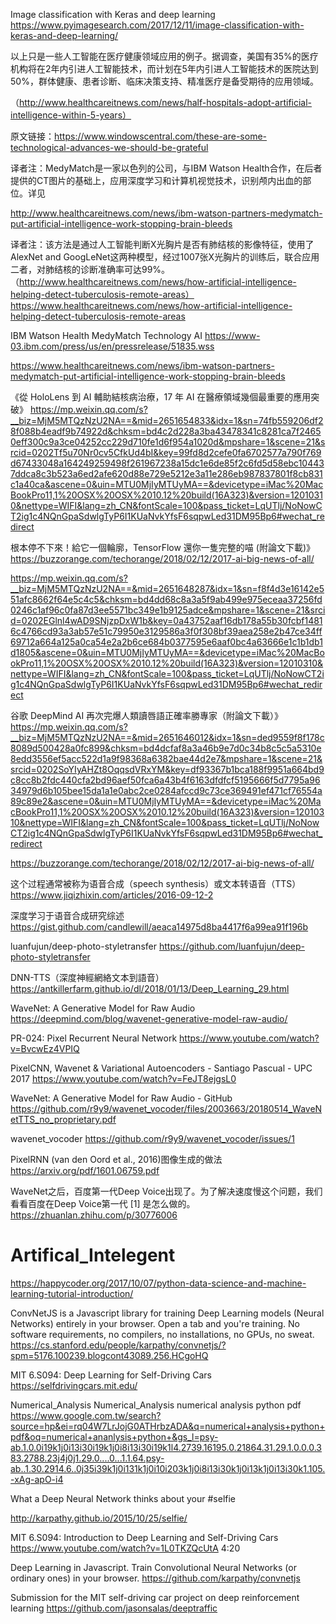 Image classification with Keras and deep learning
https://www.pyimagesearch.com/2017/12/11/image-classification-with-keras-and-deep-learning/

以上只是一些人工智能在医疗健康领域应用的例子。据调查，美国有35%的医疗机构将在2年内引进人工智能技术，而计划在5年内引进人工智能技术的医院达到50%，群体健康、患者诊断、临床决策支持、精准医疗是备受期待的应用领域。

（http://www.healthcareitnews.com/news/half-hospitals-adopt-artificial-intelligence-within-5-years）



原文链接：https://www.windowscentral.com/these-are-some-technological-advances-we-should-be-grateful

译者注：MedyMatch是一家以色列的公司，与IBM Watson Health合作，在后者提供的CT图片的基础上，应用深度学习和计算机视觉技术，识别颅内出血的部位。详见

http://www.healthcareitnews.com/news/ibm-watson-partners-medymatch-put-artificial-intelligence-work-stopping-brain-bleeds



译者注：该方法是通过人工智能判断X光胸片是否有肺结核的影像特征，使用了AlexNet and GoogLeNet这两种模型，经过1007张X光胸片的训练后，联合应用二者，对肺结核的诊断准确率可达99%。（http://www.healthcareitnews.com/news/how-artificial-intelligence-helping-detect-tuberculosis-remote-areas）
https://www.healthcareitnews.com/news/how-artificial-intelligence-helping-detect-tuberculosis-remote-areas

IBM Watson Health MedyMatch Technology AI
https://www-03.ibm.com/press/us/en/pressrelease/51835.wss

https://www.healthcareitnews.com/news/ibm-watson-partners-medymatch-put-artificial-intelligence-work-stopping-brain-bleeds


《從 HoloLens 到 AI 輔助結核病治療，17 年 AI 在醫療領域幾個最重要的應用突破》
https://mp.weixin.qq.com/s?__biz=MjM5MTQzNzU2NA==&mid=2651654833&idx=1&sn=74fb559206df28f088b4eadf9b74922d&chksm=bd4c2d228a3ba43478341c8281ca7f24650eff300c9a3ce04252cc229d710fe1d6f954a1020d&mpshare=1&scene=21&srcid=0202Tf5u70Nr0cv5CfkUd4bI&key=99fd8d2cefe0fa6702577a790f769d67433048a164249259498f261967238a15dc1e6de85f2c6fd5d58ebc104437ddca8c3b523a6ed2afe620d88e729e5212e3a11e286eb987837801f8cb831c1a40ca&ascene=0&uin=MTU0MjIyMTUyMA==&devicetype=iMac%20MacBookPro11,1%20OSX%20OSX%2010.12%20build(16A323)&version=12010310&nettype=WIFI&lang=zh_CN&fontScale=100&pass_ticket=LqUTlj/NoNowCT2ig1c4NQnGpaSdwlgTyP6I1KUaNvkYfsF6sqpwLed31DM95Bp6#wechat_redirect


根本停不下來！給它一個輪廓，TensorFlow 還你一隻完整的喵 (附論文下載)》
https://buzzorange.com/techorange/2018/02/12/2017-ai-big-news-of-all/

https://mp.weixin.qq.com/s?__biz=MjM5MTQzNzU2NA==&mid=2651648287&idx=1&sn=f8f4d3e16142e551afc8662f64e5c4c5&chksm=bd4dd68c8a3a5f9ab499e975eceaa37256fd0246c1af96c0fa87d3ee5571bc349e1b9125adce&mpshare=1&scene=21&srcid=0202EGlnl4wAD9SNjzpDxW1b&key=0a43752aaf16db178a55b30fcbf14816c4766cd93a3ab57e51c79950e3129586a3f0f308bf39aea258e2b47ce34ff69712a664a125a0ca54e2a2b6ce684b0377595e6aaf0bc4a63666e1c1b1db1d1805&ascene=0&uin=MTU0MjIyMTUyMA==&devicetype=iMac%20MacBookPro11,1%20OSX%20OSX%2010.12%20build(16A323)&version=12010310&nettype=WIFI&lang=zh_CN&fontScale=100&pass_ticket=LqUTlj/NoNowCT2ig1c4NQnGpaSdwlgTyP6I1KUaNvkYfsF6sqpwLed31DM95Bp6#wechat_redirect


谷歌 DeepMind AI 再次完爆人類讀唇語正確率勝專家（附論文下載）》
https://mp.weixin.qq.com/s?__biz=MjM5MTQzNzU2NA==&mid=2651646012&idx=1&sn=ded9559f8f178c8089d500428a0fc899&chksm=bd4dcfaf8a3a46b9e7d0c34b8c5c5a5310e8edd3556ef5acc522d1a9f98368a6382bae44d2e7&mpshare=1&scene=21&srcid=0202SoYIyAHZt8OqqsdVRxYM&key=df93367b1bca188f9951a664bd9c8cc8b2fdc440cfa2bd96aef50fca6a43b4f6163dfdfcf5195666f5d7795a9634979d6b105bee15da1a1e0abc2ce0284afccd9c73ce369491ef471cf76554a89c89e2&ascene=0&uin=MTU0MjIyMTUyMA==&devicetype=iMac%20MacBookPro11,1%20OSX%20OSX%2010.12%20build(16A323)&version=12010310&nettype=WIFI&lang=zh_CN&fontScale=100&pass_ticket=LqUTlj/NoNowCT2ig1c4NQnGpaSdwlgTyP6I1KUaNvkYfsF6sqpwLed31DM95Bp6#wechat_redirect

https://buzzorange.com/techorange/2018/02/12/2017-ai-big-news-of-all/

这个过程通常被称为语音合成（speech synthesis）或文本转语音（TTS）
https://www.jiqizhixin.com/articles/2016-09-12-2

深度学习于语音合成研究综述
https://gist.github.com/candlewill/aeaca14975d8ba4417f6a99ea91f196b

luanfujun/deep-photo-styletransfer
https://github.com/luanfujun/deep-photo-styletransfer

  DNN-TTS（深度神經網絡文本到語音）
  https://antkillerfarm.github.io/dl/2018/01/13/Deep_Learning_29.html
  
  
  WaveNet: A Generative Model for Raw Audio
  https://deepmind.com/blog/wavenet-generative-model-raw-audio/
  
  PR-024: Pixel Recurrent Neural Network
  https://www.youtube.com/watch?v=BvcwEz4VPIQ
  
  PixelCNN, Wavenet & Variational Autoencoders - Santiago Pascual - UPC 2017
  https://www.youtube.com/watch?v=FeJT8ejgsL0
  
  WaveNet: A Generative Model for Raw Audio - GitHub
  https://github.com/r9y9/wavenet_vocoder/files/2003663/20180514_WaveNetTTS_no_proprietary.pdf
  
  
  wavenet_vocoder
  https://github.com/r9y9/wavenet_vocoder/issues/1
  
  PixelRNN (van den Oord et al., 2016)图像生成的做法
  https://arxiv.org/pdf/1601.06759.pdf
  
  WaveNet之后，百度第一代Deep Voice出现了。为了解决速度慢这个问题，我们看看百度在Deep Voice第一代 [1] 是怎么做的。
  https://zhuanlan.zhihu.com/p/30776006
  

# Artifical_Intelegent
https://happycoder.org/2017/10/07/python-data-science-and-machine-learning-tutorial-introduction/

ConvNetJS is a Javascript library for training Deep Learning models (Neural Networks) entirely in your browser. Open a tab and you're training. No software requirements, no compilers, no installations, no GPUs, no sweat. https://cs.stanford.edu/people/karpathy/convnetjs/?spm=5176.100239.blogcont43089.256.HCgoHQ

MIT 6.S094: Deep Learning for Self-Driving Cars https://selfdrivingcars.mit.edu/

Numerical_Analysis
Numerical_Analysis numerical analysis python pdf https://www.google.com.tw/search?source=hp&ei=rq04W7LrJojG0ATHrbzADA&q=numerical+analysis+python+pdf&oq=numerical+ananlysis+python+&gs_l=psy-ab.1.0.0i19k1j0i13i30i19k1j0i8i13i30i19k1l4.2739.16195.0.21864.31.29.1.0.0.0.383.2788.23j4j0j1.29.0....0...1.1.64.psy-ab..1.30.2914.6..0j35i39k1j0i131k1j0i10i203k1j0i8i13i30k1j0i13k1j0i13i30k1.105.-xAg-apO-i4

What a Deep Neural Network thinks about your #selfie

http://karpathy.github.io/2015/10/25/selfie/

MIT 6.S094: Introduction to Deep Learning and Self-Driving Cars https://www.youtube.com/watch?v=1L0TKZQcUtA 4:20

Deep Learning in Javascript. Train Convolutional Neural Networks (or ordinary ones) in your browser. https://github.com/karpathy/convnetjs

Submission for the MIT self-driving car project on deep reinforcement learning https://github.com/jasonsalas/deeptraffic
